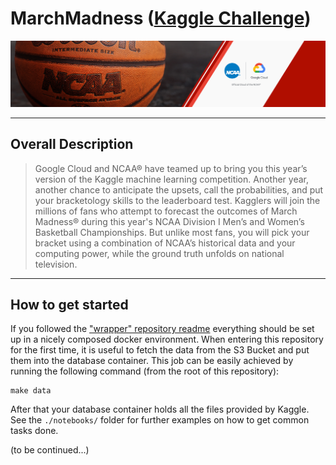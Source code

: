 # MarchMadness ([Kaggle Challenge](https://www.kaggle.com/c/mens-machine-learning-competition-2018))
![logo](./figures/misc/header.png)
***
## Overall Description
>Google Cloud and NCAA® have teamed up to bring you this year’s version of the Kaggle machine learning competition. Another year, another chance to anticipate the upsets, call the probabilities, and put your bracketology skills to the leaderboard test. Kagglers will join the millions of fans who attempt to forecast the outcomes of March Madness® during this year's NCAA Division I Men’s and Women’s Basketball Championships. But unlike most fans, you will pick your bracket using a combination of NCAA’s historical data and your computing power, while the ground truth unfolds on national television.
***
## How to get started
If you followed the ["wrapper" repository readme](https://github.com/jgoerner/MarchMadness#marchmadness) everything should be set up in a nicely composed docker environment. When entering this repository for the first time, it is useful to fetch the data from the S3 Bucket and put them into the database container. This job can be easily achieved by running the following command (from the root of this repository):
```
make data
```

After that your database container holds all the files provided by Kaggle. See the `./notebooks/` folder for further examples
on how to get common tasks done.

(to be continued...)

